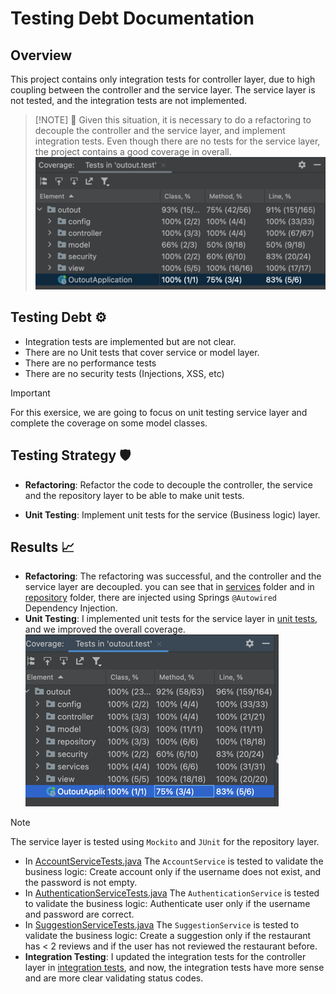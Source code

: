 # Testing Debt Documentation

## Overview
This project contains only integration tests for controller layer, due to high coupling between the controller and the service layer. The service layer is not tested, and the integration tests are not implemented.

> [!NOTE] :mega:
> Given this situation, it is necessary to do a refactoring to decouple the controller and the service layer, and implement integration tests.
> Even though there are no tests for the service layer, the project contains a good coverage in overall.
![img.png](img/CoverageBefore.png)

## Testing Debt :gear:
- Integration tests are implemented but are not clear.
- There are no Unit tests that cover service or model layer.
- There are no performance tests
- There are no security tests (Injections, XSS, etc)

> [!IMPORTANT]
> For this exersice, we are going to focus on unit testing service layer and complete the coverage on some model classes.

## Testing Strategy :shield:
- **Refactoring**: Refactor the code to decouple the controller, the service and the repository layer to be able to make unit tests.

- **Unit Testing**: Implement unit tests for the service (Business logic) layer.

## Results :chart_with_upwards_trend:
- **Refactoring**: The refactoring was successful, and the controller and the service layer are decoupled. you can see that in [services](src%2Fmain%2Fjava%2Foutout%2Fservices) folder and in [repository](src%2Fmain%2Fjava%2Foutout%2Frepository) folder, there are injected using Springs `@Autowired` Dependency Injection.
- **Unit Testing**: I implemented unit tests for the service layer in [unit tests](src%2Ftest%2Fjava%2Foutout%2Funit), and we improved the overall coverage. ![img.png](img/CoverageAfterTestUpdates.png)
> [!NOTE]
> The service layer is tested using `Mockito` and `JUnit` for the repository layer.
  - In [AccountServiceTests.java](src%2Ftest%2Fjava%2Foutout%2Funit%2Fservices%2FAccountServiceTests.java) The `AccountService` is tested to validate the business logic: Create account only if the username does not exist, and the password is not empty.
  - In [AuthenticationServiceTests.java](src%2Ftest%2Fjava%2Foutout%2Funit%2Fservices%2FAuthenticationServiceTests.java) The `AuthenticationService` is tested to validate the business logic: Authenticate user only if the username and password are correct.
  - In [SuggestionServiceTests.java](src%2Ftest%2Fjava%2Foutout%2Funit%2Fservices%2FSuggestionServiceTests.java) The `SuggestionService` is tested to validate the business logic: Create a suggestion only if the restaurant has < 2 reviews and if the user has not reviewed the restaurant before.
- **Integration Testing**: I updated the integration tests for the controller layer in [integration tests](src%2Ftest%2Fjava%2Foutout%2Fintegration), and now, the integration tests have more sense and are more clear validating status codes.
